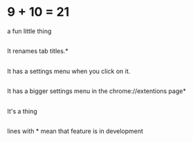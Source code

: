 # 9 + 10 = 21
a fun little thing
## 
It renames tab titles.*
## 
It has a settings menu when you click on it.
## 
It has a bigger settings menu in the chrome://extentions page*
## 
It's a thing
## 

lines with * mean that feature is in development